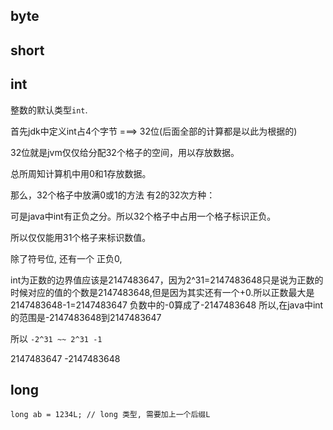 ## byte



## short



## int

整数的默认类型`int`.

首先jdk中定义int占4个字节 ===> 32位(后面全部的计算都是以此为根据的)

32位就是jvm仅仅给分配32个格子的空间，用以存放数据。

总所周知计算机中用0和1存放数据。

那么，32个格子中放满0或1的方法 有2的32次方种：



可是java中int有正负之分。所以32个格子中占用一个格子标识正负。

所以仅仅能用31个格子来标识数值。

除了符号位, 还有一个 正负0,

int为正数的边界值应该是2147483647，因为2^31=2147483648只是说为正数的时候对应的值的个数是2147483648,但是因为其实还有一个+0.所以正数最大是2147483648-1=2147483647 负数中的-0算成了-2147483648 所以,在java中int的范围是-2147483648到2147483647

所以 `-2^31 ~~ 2^31 -1`

2147483647
-2147483648

## long

```
long ab = 1234L; // long 类型, 需要加上一个后缀L
```

